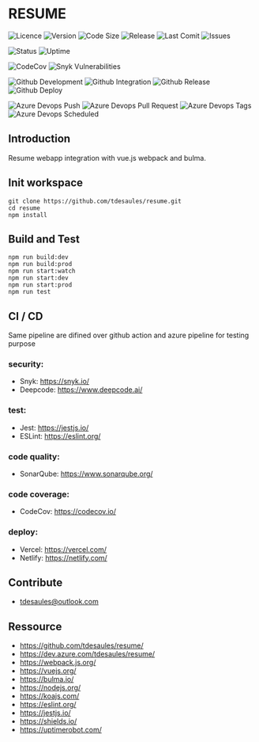 # RESUME

![Licence](https://img.shields.io/github/license/tdesaules/resume?color=blue)
![Version](https://img.shields.io/github/package-json/v/tdesaules/resume?color=blue)
![Code Size](https://img.shields.io/github/languages/code-size/tdesaules/resume)
![Release](https://img.shields.io/github/v/release/tdesaules/resume?color=blue)
![Last Comit](https://img.shields.io/github/last-commit/tdesaules/resume)
![Issues](https://img.shields.io/github/issues-raw/tdesaules/resume)

![Status](https://img.shields.io/uptimerobot/status/m786436753-308971c88c0c631bb6b46c02)
![Uptime](https://img.shields.io/uptimerobot/ratio/m786436753-308971c88c0c631bb6b46c02)

![CodeCov](https://img.shields.io/codecov/c/gh/tdesaules/resume?logo=codecov&logoColor=white)
![Snyk Vulnerabilities](https://img.shields.io/snyk/vulnerabilities/github/tdesaules/resume?logo=snyk&logoColor=white)

![Github Development](https://img.shields.io/github/workflow/status/tdesaules/resume/Development?label=development&logo=github-actions&logoColor=white)
![Github Integration](https://img.shields.io/github/workflow/status/tdesaules/resume/Integration?label=integration&logo=github-actions&logoColor=white)
![Github Release](https://img.shields.io/github/workflow/status/tdesaules/resume/Release?label=release&logo=github-actions&logoColor=white)
![Github Deploy](https://img.shields.io/github/workflow/status/tdesaules/resume/Deploy?label=deploy&logo=github-actions&logoColor=white)

![Azure Devops Push](https://img.shields.io/azure-devops/build/tdesaules/1de24ddb-bfb8-43cb-827d-d5673364bbd4/23?label=push&logo=azure-pipelines&logoColor=white)
![Azure Devops Pull Request](https://img.shields.io/azure-devops/build/tdesaules/1de24ddb-bfb8-43cb-827d-d5673364bbd4/24?label=pull%20request&logo=azure-pipelines&logoColor=white)
![Azure Devops Tags](https://img.shields.io/azure-devops/build/tdesaules/1de24ddb-bfb8-43cb-827d-d5673364bbd4/26?label=tags&logo=azure-pipelines&logoColor=white)
![Azure Devops Scheduled](https://img.shields.io/azure-devops/build/tdesaules/1de24ddb-bfb8-43cb-827d-d5673364bbd4/25?label=scheduled&logo=azure-pipelines&logoColor=white)

## Introduction

Resume webapp integration with vue.js webpack and bulma.

## Init workspace

```shell
git clone https://github.com/tdesaules/resume.git
cd resume
npm install
```

## Build and Test

```shell
npm run build:dev
npm run build:prod
npm run start:watch
npm run start:dev
npm run start:prod
npm run test
```

## CI / CD

Same pipeline are difined over github action and azure pipeline for testing purpose

### security:

-   Snyk: <https://snyk.io/>
-   Deepcode: <https://www.deepcode.ai/>

### test:

-   Jest: <https://jestjs.io/>
-   ESLint: <https://eslint.org/>

### code quality:

-   SonarQube: <https://www.sonarqube.org/>

### code coverage:

-   CodeCov: <https://codecov.io/>

### deploy:

-   Vercel: <https://vercel.com/>
-   Netlify: <https://netlify.com/>

## Contribute

-   tdesaules@outlook.com

## Ressource

-   <https://github.com/tdesaules/resume/>
-   <https://dev.azure.com/tdesaules/resume/>
-   <https://webpack.js.org/>
-   <https://vuejs.org/>
-   <https://bulma.io/>
-   <https://nodejs.org/>
-   <https://koajs.com/>
-   <https://eslint.org/>
-   <https://jestjs.io/>
-   <https://shields.io/>
-   <https://uptimerobot.com/>
